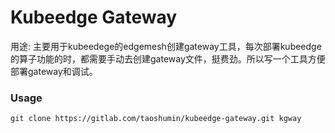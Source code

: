 # Kubeedge Gateway 

用途: 主要用于kubeedege的edgemesh创建gateway工具，每次部署kubeedge的算子功能的时，都需要手动去创建gateway文件，挺费劲。所以写一个工具方便部署gateway和调试。

### Usage 

```shell
git clone https://gitlab.com/taoshumin/kubeedge-gateway.git kgway
```